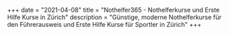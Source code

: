 +++
date = "2021-04-08"
title = "Nothelfer365 - Nothelferkurse und Erste Hilfe Kurse in Zürich"
description = "Günstige, moderne Nothelferkurse für den Führerausweis und Erste Hilfe Kurse für Sportler in Zürich"
+++
